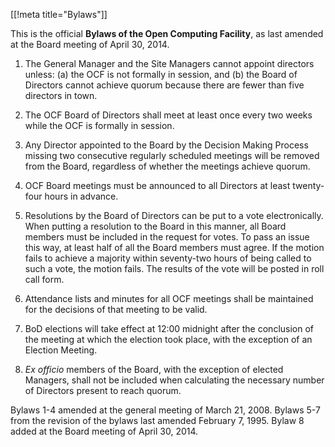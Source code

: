 [[!meta title="Bylaws"]]


This is the official **Bylaws of the Open Computing Facility**, as last amended at the Board meeting of April 30, 2014.

1. The General Manager and the Site Managers cannot appoint directors unless: (a) the OCF is not formally in session, and (b) the Board of Directors cannot achieve quorum because there are fewer than five directors in town.

2. The OCF Board of Directors shall meet at least once every two weeks while the OCF is formally in session.

3. Any Director appointed to the Board by the Decision Making Process missing two consecutive regularly scheduled meetings will be removed from the Board, regardless of whether the meetings achieve quorum.

4. OCF Board meetings must be announced to all Directors at least twenty-four hours in advance.

5. Resolutions by the Board of Directors can be put to a vote electronically. When putting a resolution to the Board in this manner, all Board members must be included in the request for votes. To pass an issue this way, at least half of all the Board members must agree. If the motion fails to achieve a majority within seventy-two hours of being called to such a vote, the motion fails. The results of the vote will be posted in roll call form.

6. Attendance lists and minutes for all OCF meetings shall be maintained for the decisions of that meeting to be valid.

7. BoD elections will take effect at 12:00 midnight after the conclusion of the meeting at which the election took place, with the exception of an Election Meeting.

8. _Ex officio_ members of the Board, with the exception of elected Managers, shall not be included when calculating the necessary number of Directors present to reach quorum.

Bylaws 1-4 amended at the general meeting of March 21, 2008. Bylaws 5-7 from the revision of the bylaws last amended February 7, 1995. Bylaw 8 added at the Board meeting of April 30, 2014.
